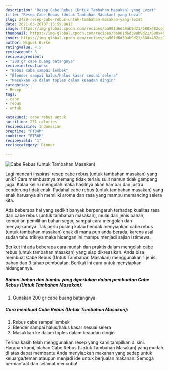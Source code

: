 ```yaml
---
description: "Resep Cabe Rebus (Untuk Tambahan Masakan) yang Lezat"
title: "Resep Cabe Rebus (Untuk Tambahan Masakan) yang Lezat"
slug: 2429-resep-cabe-rebus-untuk-tambahan-masakan-yang-lezat
date: 2021-03-26T07:15:59.881Z
image: https://img-global.cpcdn.com/recipes/ba901d6d39ab9d21/680x482cq70/cabe-rebus-untuk-tambahan-masakan-foto-resep-utama.jpg
thumbnail: https://img-global.cpcdn.com/recipes/ba901d6d39ab9d21/680x482cq70/cabe-rebus-untuk-tambahan-masakan-foto-resep-utama.jpg
cover: https://img-global.cpcdn.com/recipes/ba901d6d39ab9d21/680x482cq70/cabe-rebus-untuk-tambahan-masakan-foto-resep-utama.jpg
author: Miguel Burke
ratingvalue: 4.5
reviewcount: 6
recipeingredient:
- "200 gr cabe buang batangnya"
recipeinstructions:
- "Rebus cabe sampai lembek"
- "Blender sampai halus/halus kasar sesuai selera"
- "Masukkan ke dalam toples dalam keaadan dingin"
categories:
- Resep
tags:
- cabe
- rebus
- untuk

katakunci: cabe rebus untuk 
nutrition: 251 calories
recipecuisine: Indonesian
preptime: "PT34M"
cooktime: "PT58M"
recipeyield: "1"
recipecategory: Dinner

---
```



![Cabe Rebus (Untuk Tambahan Masakan)](https://img-global.cpcdn.com/recipes/ba901d6d39ab9d21/680x482cq70/cabe-rebus-untuk-tambahan-masakan-foto-resep-utama.jpg)

Lagi mencari inspirasi resep cabe rebus (untuk tambahan masakan) yang unik? Cara membuatnya memang tidak terlalu sulit namun tidak gampang juga. Kalau keliru mengolah maka hasilnya akan hambar dan justru cenderung tidak enak. Padahal cabe rebus (untuk tambahan masakan) yang enak harusnya sih memiliki aroma dan rasa yang mampu memancing selera kita.

Ada beberapa hal yang sedikit banyak berpengaruh terhadap kualitas rasa dari cabe rebus (untuk tambahan masakan), mulai dari jenis bahan, kemudian pemilihan bahan segar, sampai cara mengolah dan menyajikannya. Tak perlu pusing kalau hendak menyiapkan cabe rebus (untuk tambahan masakan) enak di mana pun anda berada, karena asal sudah tahu triknya maka hidangan ini mampu menjadi sajian istimewa.




Berikut ini ada beberapa cara mudah dan praktis dalam mengolah cabe rebus (untuk tambahan masakan) yang siap dikreasikan. Anda bisa membuat Cabe Rebus (Untuk Tambahan Masakan) menggunakan 1 jenis bahan dan 3 tahap pembuatan. Berikut ini cara untuk menyiapkan hidangannya.

<!--inarticleads1-->

##### Bahan-bahan dan bumbu yang diperlukan dalam pembuatan Cabe Rebus (Untuk Tambahan Masakan):

1. Gunakan 200 gr cabe buang batangnya




<!--inarticleads2-->

##### Cara membuat Cabe Rebus (Untuk Tambahan Masakan):

1. Rebus cabe sampai lembek
1. Blender sampai halus/halus kasar sesuai selera
1. Masukkan ke dalam toples dalam keaadan dingin




Terima kasih telah menggunakan resep yang kami tampilkan di sini. Harapan kami, olahan Cabe Rebus (Untuk Tambahan Masakan) yang mudah di atas dapat membantu Anda menyiapkan makanan yang sedap untuk keluarga/teman ataupun menjadi ide untuk berjualan makanan. Semoga bermanfaat dan selamat mencoba!
